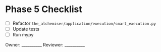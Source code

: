 # Phase 5 Checklist

- [ ] Refactor `the_alchemiser/application/execution/smart_execution.py`
- [ ] Update tests
- [ ] Run mypy

Owner: __________
Reviewer: __________
